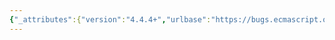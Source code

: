 ```yaml
---
{"_attributes":{"version":"4.4.4+","urlbase":"https://bugs.ecmascript.org/","maintainer":"dherman@mozilla.com"},"bug":{"bug_id":4518,"creation_ts":"2015-08-21 14:14:00 -0700","short_desc":"24.3.2.3 SerializeJSONObject: Missing ReturnIfAbrupt after step 6.a","delta_ts":"2015-10-23 13:27:23 -0700","product":"ECMA-262 Edition 6","component":"technical issues","version":"unspecified","rep_platform":"All","op_sys":"All","bug_status":"RESOLVED","resolution":"FIXED","priority":"Normal","bug_severity":"normal","everconfirmed":true,"reporter":{"uid":"andrebargull","name":"André Bargull"},"assigned_to":{"uid":"allen","name":"Allen Wirfs-Brock"},"cc":"brterlso","long_desc":[{"commentid":14679,"comment_count":0,"who":{"uid":"andrebargull","name":"André Bargull"},"bug_when":"2015-08-21 14:14:43 -0700","thetext":"24.3.2.3 Runtime Semantics: SerializeJSONObject ( value )\n\nAdd ReturnIfAbrupt after step 6.a"},{"commentid":14855,"comment_count":1,"who":{"uid":"brterlso","name":"Brian Terlson"},"bug_when":"2015-10-23 13:27:23 -0700","thetext":"Fixed in ES2016 Draft."}]}}
---
```

